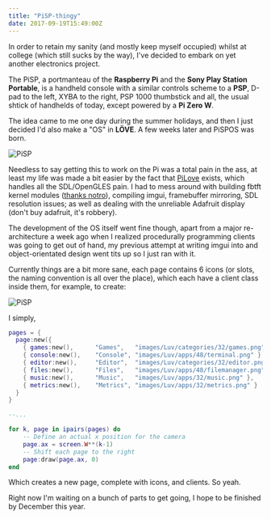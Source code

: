 ```yaml
---
title: "PiSP-thingy"
date: 2017-09-19T15:49:00Z
---
```


In order to retain my sanity (and mostly keep myself occupied) whilst at college (which still sucks by the way), I've decided to embark on yet another electronics project.

The PiSP, a portmanteau of the **Raspberry Pi** and the **Sony Play Station Portable**, is a handheld console with a similar controls scheme to a **PSP**, D-pad to the left, XYBA to the right, PSP 1000 thumbstick and all, the usual shtick of handhelds of today, except powered by a **Pi Zero W**.

The idea came to me one day during the summer holidays, and then I just decided I'd also make a "OS" in **LÖVE**. A few weeks later and PiSPOS was born.

![PiSP](https://ftp.cass.si/www/blog-assets/PiSP-physical.jpg)

Needless to say getting this to work on the Pi was a total pain in the ass, at least my life was made a bit easier by the fact that [PiLove](http://pilove.mitako.eu/) exists, which handles all the SDL/OpenGLES pain. I had to mess around with building fbtft kernel modules ([thanks notro](https://github.com/notro/fbtft)), compiling imgui, framebuffer mirroring, SDL resolution issues; as well as dealing with the unreliable Adafruit display (don't buy adafruit, it's robbery).

The development of the OS itself went fine though, apart from a major re-architecture a week ago when I realized procedurally programming clients was going to get out of hand, my previous attempt at writing imgui into and object-orientated design went tits up so I just ran with it.

Currently things are a bit more sane, each page contains 6 icons (or slots, the naming convention is all over the place), which each have a client class inside them, for example, to create:

![PiSP](https://ftp.cass.si/www/blog-assets/PiSP-objects-ex.png)

I simply,

```lua
pages = {
  page:new({
    { games:new(),      "Games",   "images/Luv/categories/32/games.png" },
    { console:new(),    "Console", "images/Luv/apps/48/terminal.png" },
    { editor:new(),     "Editor",  "images/Luv/categories/32/editor.png" },
    { files:new(),      "Files",   "images/Luv/apps/48/filemanager.png" },
    { music:new(),      "Music",   "images/Luv/apps/32/music.png" },
    { metrics:new(),    "Metrics", "images/Luv/apps/32/metrics.png" }
  }
}

--...

for k, page in ipairs(pages) do
    -- Define an actual x position for the camera
    page.ax = screen.W**(k-1)
    -- Shift each page to the right
    page:draw(page.ax, 0)
end
```

Which creates a new page, complete with icons, and clients. So yeah.

Right now I'm waiting on a bunch of parts to get going, I hope to be finished by December this year.
